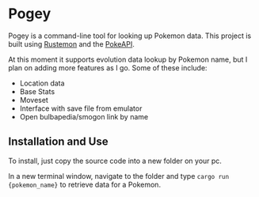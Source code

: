 
# Pogey

Pogey is a command-line tool for looking up Pokemon data. This project is built using [Rustemon](https://github.com/mlemesle/rustemon) and the [PokeAPI](https://pokeapi.co/).

At this moment it supports evolution data lookup by Pokemon name, but I plan on adding more features as I go. Some of these include:
- Location data
- Base Stats
- Moveset
- Interface with save file from emulator
- Open bulbapedia/smogon link by name

## Installation and Use

To install, just copy the source code into a new folder on your pc. 

In a new terminal window, navigate to the folder and type `cargo run {pokemon_name}` to retrieve data for a Pokemon.